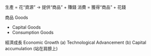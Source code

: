 
生產 = 花“資源” -> 提供“商品” + 賺錢
消費 = 獲得“商品” + 花錢

商品 Goods
- Capital Goods
- Consumption Goods

經濟成長 Economic Growth
(a) Technological Advancement
(b) Capital accumulation (站在肩膀上)